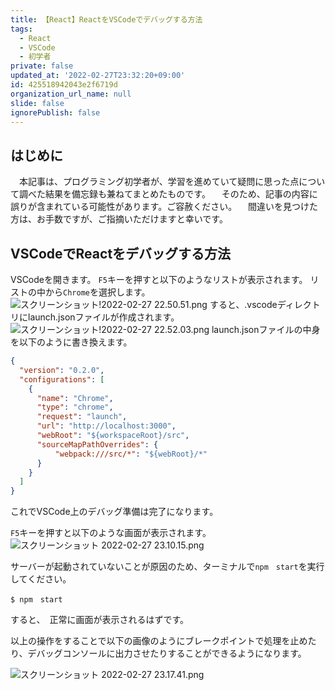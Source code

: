 ```yaml
---
title: 【React】ReactをVSCodeでデバッグする方法
tags:
  - React
  - VSCode
  - 初学者
private: false
updated_at: '2022-02-27T23:32:20+09:00'
id: 425518942043e2f6719d
organization_url_name: null
slide: false
ignorePublish: false
---
```

## はじめに
　本記事は、プログラミング初学者が、学習を進めていて疑問に思った点について調べた結果を備忘録も兼ねてまとめたものです。
　そのため、記事の内容に誤りが含まれている可能性があります。ご容赦ください。
　間違いを見つけた方は、お手数ですが、ご指摘いただけますと幸いです。

## VSCodeでReactをデバッグする方法
VSCodeを開きます。
`F5`キーを押すと以下のようなリストが表示されます。
リストの中から`Chrome`を選択します。
![スクリーンショット!2022-02-27 22.50.51.png](https://qiita-image-store.s3.ap-northeast-1.amazonaws.com/0/2342443/5e0eb745-d22a-9cad-3eec-42b6df7dfefd.png)
すると、.vscodeディレクトリにlaunch.jsonファイルが作成されます。
![スクリーンショット!2022-02-27 22.52.03.png](https://qiita-image-store.s3.ap-northeast-1.amazonaws.com/0/2342443/75125255-eb53-193b-413b-2d7bd9a622ae.png)
launch.jsonファイルの中身を以下のように書き換えます。

```json:launch.json
{
  "version": "0.2.0",
  "configurations": [
    {
      "name": "Chrome",
      "type": "chrome",
      "request": "launch",
      "url": "http://localhost:3000",
      "webRoot": "${workspaceRoot}/src",
      "sourceMapPathOverrides": {
          "webpack:///src/*": "${webRoot}/*"
      }
    }
  ]
}
```

これでVSCode上のデバッグ準備は完了になります。

`F5`キーを押すと以下のような画面が表示されます。
![スクリーンショット 2022-02-27 23.10.15.png](https://qiita-image-store.s3.ap-northeast-1.amazonaws.com/0/2342443/78956d22-fcf2-f49a-4d83-9e17bf74a0e8.png)

サーバーが起動されていないことが原因のため、ターミナルで`npm　start`を実行してください。

```:ターミナル
$ npm　start
```

すると、　正常に画面が表示されるはずです。

以上の操作をすることで以下の画像のようにブレークポイントで処理を止めたり、デバッグコンソールに出力させたりすることができるようになります。

![スクリーンショット 2022-02-27 23.17.41.png](https://qiita-image-store.s3.ap-northeast-1.amazonaws.com/0/2342443/a81e8004-82e2-dac8-603c-15c883eabfb3.png)


